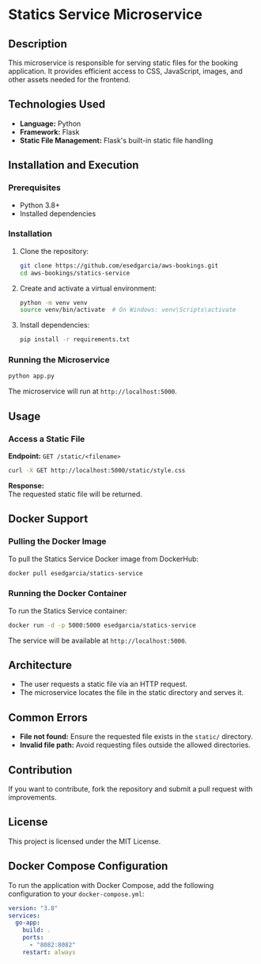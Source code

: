 # Statics Service Microservice

## Description
This microservice is responsible for serving static files for the booking application. It provides efficient access to CSS, JavaScript, images, and other assets needed for the frontend.

## Technologies Used
- **Language:** Python
- **Framework:** Flask
- **Static File Management:** Flask's built-in static file handling

## Installation and Execution
### Prerequisites
- Python 3.8+
- Installed dependencies

### Installation
1. Clone the repository:
   ```sh
   git clone https://github.com/esedgarcia/aws-bookings.git
   cd aws-bookings/statics-service
   ```
2. Create and activate a virtual environment:
   ```sh
   python -m venv venv
   source venv/bin/activate  # On Windows: venv\Scripts\activate
   ```
3. Install dependencies:
   ```sh
   pip install -r requirements.txt
   ```

### Running the Microservice
```sh
python app.py
```
The microservice will run at `http://localhost:5000`.

## Usage
### Access a Static File
**Endpoint:** `GET /static/<filename>`
```sh
curl -X GET http://localhost:5000/static/style.css
```

**Response:**  
The requested static file will be returned.

## Docker Support

### Pulling the Docker Image
To pull the Statics Service Docker image from DockerHub:
```sh
docker pull esedgarcia/statics-service
```

### Running the Docker Container
To run the Statics Service container:
```sh
docker run -d -p 5000:5000 esedgarcia/statics-service
```
The service will be available at `http://localhost:5000`.

## Architecture
- The user requests a static file via an HTTP request.
- The microservice locates the file in the static directory and serves it.

## Common Errors
- **File not found:** Ensure the requested file exists in the `static/` directory.
- **Invalid file path:** Avoid requesting files outside the allowed directories.

## Contribution
If you want to contribute, fork the repository and submit a pull request with improvements.

## License
This project is licensed under the MIT License.

## Docker Compose Configuration
To run the application with Docker Compose, add the following configuration to your `docker-compose.yml`:

```yaml
version: "3.8"
services:
  go-app:
    build: .
    ports:
      - "8082:8082"
    restart: always
```
